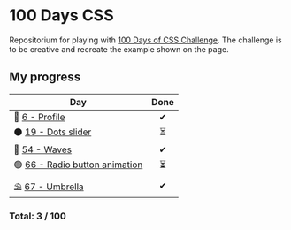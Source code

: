 # 100 Days CSS
Repositorium for playing with [100 Days of CSS Challenge](https://100dayscss.com). The challenge is to be creative and recreate the example shown on the page.

## My progress
| Day  | Done | 
|---|:---:|
| 👤 [ 6 - Profile](https://github.com/tdxa/100_days_css/tree/master/N_006)| ✔ |
| ⚫ [19 - Dots slider](https://github.com/tdxa/100_days_css/tree/master/N_019)| ⏳ |
| 🌊 [54 - Waves](https://github.com/tdxa/100_days_css/tree/master/N_054)| ✔ |
| 🟢 [66 - Radio button animation](https://github.com/tdxa/100_days_css/tree/master/N_065)| ⏳ |
| ⛱  [67 - Umbrella](https://github.com/tdxa/100_days_css/tree/master/N_065)| ✔ |

### Total:  3 / 100
